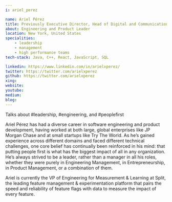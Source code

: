 ```yaml
---
i: ariel_perez

name: Ariel Pérez
title: Previously Executive Director, Head of Digital and Communications Platforms, International Consumer Bank @ JPMorgan Chase & Co.
about: Engineering and Product Leader
location: New York, United States
specialities:
    - leadership
    - management
    - high performance teams
tech-stack: Java, C++, React, JavaScript, SQL

linkedin: https://www.linkedin.com/in/arielxperez/
twitter: https://twitter.com/arielxperez
github: https://twitter.com/arielxperez
xing: 
website: 
youtube: 
medium: 
blog: 
---
```


Talks about #leadership, #engineering, and #peoplefirst


Ariel Pérez has had a diverse career in software engineering and product development, having worked at both large, global enterprises like JP Morgan Chase and at small startups like Try The World. As he’s gained experience across different domains and faced different technical challenges, one core belief has continually been reinforced in his mind: that putting people first is what has the biggest impact of all in any organization. He’s always strived to be a leader, rather than a manager in all his roles, whether they were purely in Engineering Management, in Entrepreneurship, in Product Management, or a combination of them.

Ariel is currently the VP of Engineering for Measurement & Learning at Split, the leading feature management & experimentation platform that pairs the speed and reliability of feature flags with data to measure the impact of every feature.

